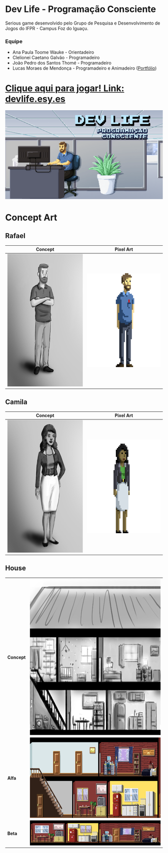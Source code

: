# Dev Life - Programação Consciente
Serious game desenvolvido pelo Grupo de Pesquisa e Desenvolvimento de Jogos do IFPR - Campus Foz do Iguaçu.

### Equipe

* Ana Paula Toome Wauke - Orientadeiro
* Clelionei Caetano Galvão - Programadeiro
* João Pedro dos Santos Thomé - Programadeiro 
* Lucas Moraes de Mendonça - Programadeiro e Animadeiro ([Portfólio](http://lmoraes.tumblr.com))


# [Clique aqui para jogar! Link: devlife.esy.es](http://devlife.esy.es/jogo)

![alt tag](/illustration/main.png?raw=true "Ilustração de Lucas Moraes")

# Concept Art

## Rafael

Concept | Pixel Art
--------- | ------
<img src="https://github.com/jogosifpr/devlife/blob/master/illustration/characters/concept/rafael.png" width="300" height="424"/> | <img src="https://github.com/jogosifpr/devlife/blob/master/illustration/characters/pixelArt/rafaelPixel_red.png" width="300" height="300"/>

## Camila

Concept | Pixel Art
--------- | ------
<img src="https://github.com/jogosifpr/devlife/blob/master/illustration/characters/concept/camila.png" width="300" height="424"/> | <img src="https://github.com/jogosifpr/devlife/blob/master/illustration/characters/pixelArt/camilaPixel_red.png" width="300" height="300"/>

## House

<table>
    <tr>
        <td><b>Concept</b></td>
        <td><img src="https://github.com/jogosifpr/devlife/blob/master/illustration/house/concept/house.jpg" width="735" height="500"/></td>
    </tr>
    <tr>
        <td><b>Alfa</b></td>
        <td><img src="https://github.com/jogosifpr/devlife/blob/master/illustration/house/pixelArt/house_alfa.png" width="735" height="257"/></td>
    </tr>
    <tr>
        <td><b>Beta</b></td>
        <td><img src="https://github.com/jogosifpr/devlife/blob/master/illustration/house/pixelArt/house_beta.png"/></td>
    </tr>
<table>
